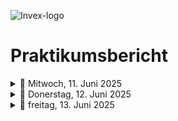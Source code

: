 ![Invex-logo](https://github.com/Hernri-Leo/Praktikum-Inovex/blob/main/assets/inovex-logo.png)
# Praktikumsbericht

<details>
<summary>📅 Mitwoch, 11. Juni 2025</summary>

| Uhrzeit     | Tätigkeit                          | Tools/Technologien     |
|-------------|------------------------------------|-------------------------|
| 09:00–09:30 | Zeigen der Räumlichkeiten          |X                        |
| 09:30–10:00 | vorstellung der Projekte           |  X                      |
| 10:00–10:30 | Einführung in GitHub               |GitHub                   |
| 10:30–11:00 | Projekt /microbit car              | Chrome                  |
| 11:00–11:30 | GitHub bericht schreiben           |  Chrome                 |
| 11:30–12:00 | GitHub + project microbit car      |  Chrome                 |
| 12:00–12:30 | project microbit car                |  Chrome                 |
| 12:30–13:00 | Mittagspause                        |  X                 |
| 13:00–13:30 | [Leuchtkäfer (Glowbug)](https://python-online.ch/index.php?inhalt_links=robotik/navigation.inc.php&inhalt_mitte=robotik/mb/crashCourse.inc.php), Phyton|  Chrome                 |
| 13:30–14:00 | Besprechng, git                        |  git                 |
| 14:00–14:30 | microbit, music, sound              |  Chrome                 |
| 14:30-15:00 | [coDrone EDU](https://www.robolink.com/products/codrone-edu?srsltid=AfmBOoqVzKBaiqzHtr97QH74Hc6IdETksyb8sRNh2ABE36DKIQ6SuObc)  |  Chrome |
| 15:00-15:30 | [coDrone EDU](https://www.robolink.com/products/codrone-edu?srsltid=AfmBOoqVzKBaiqzHtr97QH74Hc6IdETksyb8sRNh2ABE36DKIQ6SuObc)  |  Chrome |
| 15:30-16:00 | [coDrone EDU](https://www.robolink.com/products/codrone-edu?srsltid=AfmBOoqVzKBaiqzHtr97QH74Hc6IdETksyb8sRNh2ABE36DKIQ6SuObc)  |  Chrome |
| 16:00–16:30 | [coDrone EDU](https://www.robolink.com/products/codrone-edu?srsltid=AfmBOoqVzKBaiqzHtr97QH74Hc6IdETksyb8sRNh2ABE36DKIQ6SuObc)   |Chrome|
| 16:30–17:00 | Projekt /microbit car              | Chrome                  |
| 17:00–17:30 | Projekt /microbit car              | Chrome                  |
| 17:30–18:00 | Projekt /microbit car              | Chrome                  |

</details>



<details>
<summary>📅 Donerstag, 12. Juni 2025</summary>

| Uhrzeit     | Tätigkeit | Tools/Technologien |
|-------------|-----------|--------------------|
| 09:00–09:30 |Project: Wetter-API mit Pyton|Chrome|
| 09:30–10:00 |Einrichten von visual studio code|Visual Studio Code|
| 10:00–10:30 |Einrichten von Python|     Python               |
| 10:30–11:00 |Einrichten von Python|     Python               |
| 11:00–11:30 | Einrichten von Python|     Python               |
| 11:30–12:00 |           |                    |
| 12:00–12:30 |           |                    |
| 12:30–13:00 |           |                    |
| 13:00–13:30 |           |                    |
| 13:30–14:00 |           |                    |
| 14:00–14:30 |           |                    |
| 14:30–15:00 |           |                    |
| 15:00–15:30 |           |                    |
| 15:30–16:00 |           |                    |
| 16:00–16:30 |           |                    |
| 16:30–17:00 |           |                    |
| 17:00–17:30 |           |                    |
| 17:30–18:00 |           |                    |

  
</details>







<details>
<summary>📅 freitag, 13. Juni 2025</summary>
</details>
